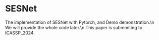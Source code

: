 # SESNet
The implementation of SESNet with Pytorch, and Demo demonstration.\n
We will provide the whole code later.\n
This paper is submmiting to ICASSP_2024.
